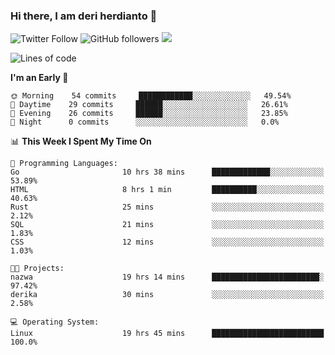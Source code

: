 ### Hi there, I am deri herdianto 👋
![Twitter Follow](https://img.shields.io/twitter/follow/deikatsuo?label=Follow)
![GitHub followers](https://img.shields.io/github/followers/deikatsuo?label=Follow&style=social)
![](https://visitor-badge.glitch.me/badge?page_id=deikatsuo.deikatsuo)

<!--
**deikatsuo/deikatsuo** is a ✨ _special_ ✨ repository because its `README.md` (this file) appears on your GitHub profile.

Here are some ideas to get you started:

- 🔭 I’m currently working on ...
- 🌱 I’m currently learning ...
- 👯 I’m looking to collaborate on ...
- 🤔 I’m looking for help with ...
- 💬 Ask me about ...
- 📫 How to reach me: ...
- 😄 Pronouns: ...
- ⚡ Fun fact: ...
-->

<!--START_SECTION:waka-->
![Lines of code](https://img.shields.io/badge/From%20Hello%20World%20I%27ve%20Written-12857%20lines%20of%20code-blue)

**I'm an Early 🐤** 

```text
🌞 Morning    54 commits     ████████████░░░░░░░░░░░░░   49.54% 
🌆 Daytime    29 commits     ██████░░░░░░░░░░░░░░░░░░░   26.61% 
🌃 Evening    26 commits     ██████░░░░░░░░░░░░░░░░░░░   23.85% 
🌙 Night      0 commits      ░░░░░░░░░░░░░░░░░░░░░░░░░   0.0%

```


📊 **This Week I Spent My Time On** 

```text
💬 Programming Languages: 
Go                       10 hrs 38 mins      █████████████░░░░░░░░░░░░   53.89% 
HTML                     8 hrs 1 min         ██████████░░░░░░░░░░░░░░░   40.63% 
Rust                     25 mins             ░░░░░░░░░░░░░░░░░░░░░░░░░   2.12% 
SQL                      21 mins             ░░░░░░░░░░░░░░░░░░░░░░░░░   1.83% 
CSS                      12 mins             ░░░░░░░░░░░░░░░░░░░░░░░░░   1.03%

🐱‍💻 Projects: 
nazwa                    19 hrs 14 mins      ████████████████████████░   97.42% 
derika                   30 mins             ░░░░░░░░░░░░░░░░░░░░░░░░░   2.58%

💻 Operating System: 
Linux                    19 hrs 45 mins      █████████████████████████   100.0%

```


<!--END_SECTION:waka-->
